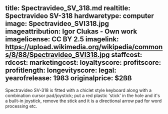 title: Spectravideo_SV_318.md
realtitle: Spectravideo SV-318
hardwaretype: computer
image: Spectravideo_SVI318.jpg
imageattribution: Igor Clukas - Own work
imagelicense: CC BY 2.5
imagelink: https://upload.wikimedia.org/wikipedia/commons/8/88/Spectravideo_SVI318.jpg
staffcost: 
rdcost: 
marketingcost: 
loyaltyscore: 
profitscore: 
profitlength: 
longevityscore: 
legal: 
yearofrelease: 1983
originalprice: $2ßß
---
Spectravideo SV-318 is fitted with a chiclet style keyboard along with a combination cursor pad/joystick; put a red plastic 'stick' in the hole and it's a built-in joystick, remove the stick and it is a directional arrow pad for word processing etc. 